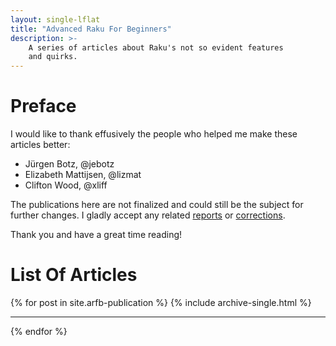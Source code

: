```yaml
---
layout: single-lflat
title: "Advanced Raku For Beginners"
description: >-
    A series of articles about Raku's not so evident features
    and quirks.
---
```

# Preface

I would like to thank effusively the people who helped me make these articles
better:

- Jürgen Botz, @jebotz
- Elizabeth Mattijsen, @lizmat
- Clifton Wood, @xliff

The publications here are not finalized and could still be the subject for
further changes. I gladly accept any related
[reports](https://github.com/vrurg/vrurg.github.io/issues/new/choose) or
[corrections](https://github.com/vrurg/vrurg.github.io/compare).

Thank you and have a great time reading!

# List Of Articles

{% for post in site.arfb-publication %}
{% include archive-single.html %}
<hr>
{% endfor %}
